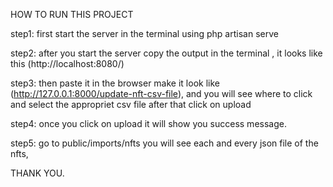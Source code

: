 HOW TO RUN THIS PROJECT

step1: first start the server in the terminal using php artisan serve 

step2: after you start the server copy the output in the terminal , it looks like this (http://localhost:8080/)

step3: then paste it in the browser make it look like (http://127.0.0.1:8000/update-nft-csv-file), and you will see where to click and select the appropriet csv file after that click on upload

step4: once you click on upload it will show  you success message.

step5: go  to public/imports/nfts you will see each and every json  file of the nfts,

THANK YOU.
